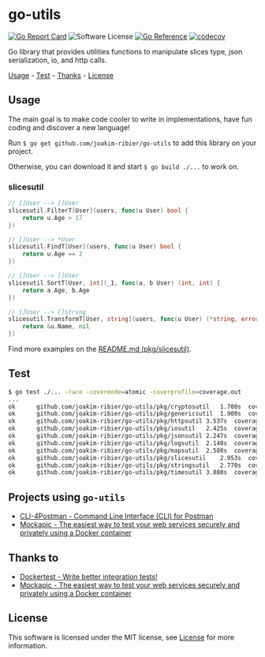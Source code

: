 # go-utils

[![Go Report Card](https://goreportcard.com/badge/github.com/joakim-ribier/go-utils)](https://goreportcard.com/report/github.com/joakim-ribier/go-utils)
![Software License](https://img.shields.io/badge/license-MIT-brightgreen.svg?style=flat-square)
[![Go Reference](https://pkg.go.dev/badge/image)](https://pkg.go.dev/github.com/joakim-ribier/go-utils)
[![codecov](https://codecov.io/gh/joakim-ribier/go-utils/graph/badge.svg?token=AUAOC8992T)](https://codecov.io/gh/joakim-ribier/go-utils)

Go library that provides utilities functions to manipulate slices type, json serialization, io, and http calls.

[Usage](#usage) - [Test](#test) - [Thanks](#thanks-to) - [License](#license)

## Usage

The main goal is to make code cooler to write in implementations, have fun coding and discover a new language!

Run `$ go get github.com/joakim-ribier/go-utils` to add this library on your project.

Otherwise, you can download it and start `$ go build ./...` to work on.

### slicesutil

```go
// []User --> []User
slicesutil.FilterT[User](users, func(u User) bool {
	return u.Age > 17
})

// []User --> *User
slicesutil.FindT[User](users, func(u User) bool {
	return u.Age == 2
})

// []User --> []User
slicesutil.SortT[User, int](_1, func(a, b User) (int, int) {
	return a.Age, b.Age
})

// []User --> []string
slicesutil.TransformT[User, string](users, func(u User) (*string, error) {
	return &u.Name, nil
})
````

Find more examples on the [README.md (pkg/slicesutil)](pkg/slicesutil/README.md).

## Test

```bash
$ go test ./... -race -covermode=atomic -coverprofile=coverage.out
...
ok  	github.com/joakim-ribier/go-utils/pkg/cryptosutil	1.700s	coverage: 80.0% of statements
ok  	github.com/joakim-ribier/go-utils/pkg/genericsutil	1.900s	coverage: 100.0% of statements
ok  	github.com/joakim-ribier/go-utils/pkg/httpsutil	3.537s	coverage: 82.2% of statements
ok  	github.com/joakim-ribier/go-utils/pkg/iosutil	2.425s	coverage: 100.0% of statements
ok  	github.com/joakim-ribier/go-utils/pkg/jsonsutil	2.247s	coverage: 100.0% of statements
ok  	github.com/joakim-ribier/go-utils/pkg/logsutil	2.140s	coverage: 100.0% of statements
ok  	github.com/joakim-ribier/go-utils/pkg/mapsutil	2.580s	coverage: 100.0% of statements
ok  	github.com/joakim-ribier/go-utils/pkg/slicesutil	2.953s	coverage: 100.0% of statements
ok  	github.com/joakim-ribier/go-utils/pkg/stringsutil	2.770s	coverage: 100.0% of statements
ok  	github.com/joakim-ribier/go-utils/pkg/timesutil	3.880s	coverage: 100.0% of statements
```

## Projects using `go-utils`

* [CLI-4Postman - Command Line Interface (CLI) for Postman](https://github.com/joakim-ribier/gcli-4postman)
* [Mockapic - The easiest way to test your web services securely and privately using a Docker container](https://github.com/joakim-ribier/mockapic)

## Thanks to

* [Dockertest - Write better integration tests!](https://github.com/ory/dockertest)
* [Mockapic - The easiest way to test your web services securely and privately using a Docker container](https://github.com/joakim-ribier/mockapic)

## License
This software is licensed under the MIT license, see [License](https://github.com/joakim-ribier/go-utils/blob/main/LICENSE) for more information.